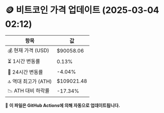 # 🪙 비트코인 가격 업데이트 (2025-03-04 02:12)

| 항목                | 값 |
|--------------------|----------------|
| 💰 현재 가격 (USD) | $90058.06 |
| ⏳ 1시간 변동률    | 0.13% |
| 📆 24시간 변동률   | -4.04% |
| 🔝 역대 최고가 (ATH) | $109021.48 |
| 📉 ATH 대비 하락률 | -17.34% |

🔄 **이 파일은 GitHub Actions에 의해 자동으로 업데이트됩니다.**
